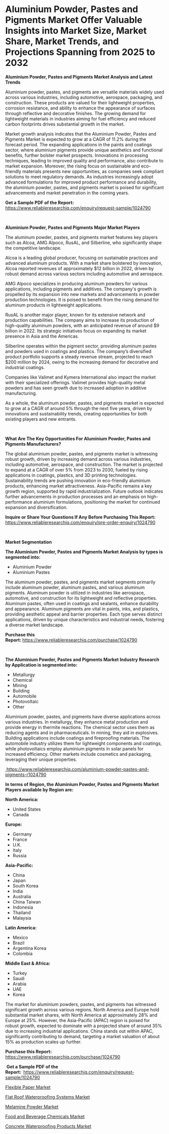 <p><h1>Aluminium Powder, Pastes and Pigments Market Offer Valuable Insights into Market Size, Market Share, Market Trends, and Projections Spanning from 2025 to 2032</h1></p><p><strong>Aluminium Powder, Pastes and Pigments Market Analysis and Latest Trends</strong></p>
<p><p>Aluminium powder, pastes, and pigments are versatile materials widely used across various industries, including automotive, aerospace, packaging, and construction. These products are valued for their lightweight properties, corrosion resistance, and ability to enhance the appearance of surfaces through reflective and decorative finishes. The growing demand for lightweight materials in industries aiming for fuel efficiency and reduced carbon footprints drives substantial growth in the market.</p><p>Market growth analysis indicates that the Aluminium Powder, Pastes and Pigments Market is expected to grow at a CAGR of 11.2% during the forecast period. The expanding applications in the paints and coatings sector, where aluminium pigments provide unique aesthetics and functional benefits, further bolster market prospects. Innovations in processing techniques, leading to improved quality and performance, also contribute to market expansion. Moreover, the rising focus on sustainable and eco-friendly materials presents new opportunities, as companies seek compliant solutions to meet regulatory demands. As industries increasingly adopt advanced formulations for improved product performance and durability, the aluminium powder, pastes, and pigments market is poised for significant advancements and market penetration in the coming years.</p></p>
<p><strong>Get a Sample PDF of the Report:&nbsp;</strong> <a href="https://www.reliableresearchiq.com/enquiry/request-sample/1024790?utm_campaign=1087&utm_medium=2&utm_source=Github&utm_content=ia&utm_term=31032025&utm_id=aluminium-powder-pastes-and-pigments">https://www.reliableresearchiq.com/enquiry/request-sample/1024790</a></p>
<p>&nbsp;</p>
<p><strong>Aluminium Powder, Pastes and Pigments Major Market Players</strong></p>
<p><p>The aluminum powder, pastes, and pigments market features key players such as Alcoa, AMG Alpoco, RusAL, and Silberline, who significantly shape the competitive landscape. </p><p>Alcoa is a leading global producer, focusing on sustainable practices and advanced aluminum products. With a market share bolstered by innovation, Alcoa reported revenues of approximately $12 billion in 2022, driven by robust demand across various sectors including automotive and aerospace.</p><p>AMG Alpoco specializes in producing aluminum powders for various applications, including pigments and additives. The company's growth is propelled by its expansion into new markets and advancements in powder production technologies. It is poised to benefit from the rising demand for aluminum products in lightweight applications.</p><p>RusAL is another major player, known for its extensive network and production capabilities. The company aims to increase its production of high-quality aluminum powders, with an anticipated revenue of around $9 billion in 2022. Its strategic initiatives focus on expanding its market presence in Asia and the Americas.</p><p>Silberline operates within the pigment sector, providing aluminum pastes and powders used in coatings and plastics. The company’s diversified product portfolio supports a steady revenue stream, projected to reach $200 million by 2024, owing to the increasing demand for decorative and industrial coatings.</p><p>Companies like Valimet and Kymera International also impact the market with their specialized offerings. Valimet provides high-quality metal powders and has seen growth due to increased adoption in additive manufacturing. </p><p>As a whole, the aluminum powder, pastes, and pigments market is expected to grow at a CAGR of around 5% through the next five years, driven by innovations and sustainability trends, creating opportunities for both existing players and new entrants.</p></p>
<p>&nbsp;</p>
<p><strong>What Are The Key Opportunities For Aluminium Powder, Pastes and Pigments Manufacturers?</strong></p>
<p><p>The global aluminium powder, pastes, and pigments market is witnessing robust growth, driven by increasing demand across various industries, including automotive, aerospace, and construction. The market is projected to expand at a CAGR of over 5% from 2023 to 2030, fueled by rising applications in coatings, plastics, and 3D printing technologies. Sustainability trends are pushing innovation in eco-friendly aluminium products, enhancing market attractiveness. Asia-Pacific remains a key growth region, supported by rapid industrialization. Future outlook indicates further advancements in production processes and an emphasis on high-performance aluminium formulations, positioning the market for continued expansion and diversification.</p></p>
<p><strong>Inquire or Share Your Questions If Any Before Purchasing This Report:</strong> <a href="https://www.reliableresearchiq.com/enquiry/pre-order-enquiry/1024790?utm_campaign=1087&utm_medium=2&utm_source=Github&utm_content=ia&utm_term=31032025&utm_id=aluminium-powder-pastes-and-pigments">https://www.reliableresearchiq.com/enquiry/pre-order-enquiry/1024790</a></p>
<p>&nbsp;</p>
<p><strong>Market Segmentation</strong></p>
<p><strong>The Aluminium Powder, Pastes and Pigments Market Analysis by types is segmented into:</strong></p>
<p><ul><li>Aluminium Powder</li><li>Aluminium Pastes</li></ul></p>
<p><p>The aluminum powder, pastes, and pigments market segments primarily include aluminum powder, aluminum pastes, and various aluminum pigments. Aluminum powder is utilized in industries like aerospace, automotive, and construction for its lightweight and reflective properties. Aluminum pastes, often used in coatings and sealants, enhance durability and appearance. Aluminum pigments are vital in paints, inks, and plastics, providing aesthetic appeal and barrier properties. Each type serves distinct applications, driven by unique characteristics and industrial needs, fostering a diverse market landscape.</p></p>
<p><strong>Purchase this Report:&nbsp;</strong><a href="https://www.reliableresearchiq.com/purchase/1024790?utm_campaign=1087&utm_medium=2&utm_source=Github&utm_content=ia&utm_term=31032025&utm_id=aluminium-powder-pastes-and-pigments">https://www.reliableresearchiq.com/purchase/1024790</a></p>
<p>&nbsp;</p>
<p><strong>The Aluminium Powder, Pastes and Pigments Market Industry Research by Application is segmented into:</strong></p>
<p><ul><li>Metallurgy</li><li>Chemical</li><li>Mining</li><li>Building</li><li>Automobile</li><li>Photovoltaic</li><li>Other</li></ul></p>
<p><p>Aluminium powder, pastes, and pigments have diverse applications across various industries. In metallurgy, they enhance metal production and provide energy in thermite reactions. The chemical sector uses them as reducing agents and in pharmaceuticals. In mining, they aid in explosives. Building applications include coatings and fireproofing materials. The automobile industry utilizes them for lightweight components and coatings, while photovoltaics employ aluminium pigments in solar panels for increased efficiency. Other markets include cosmetics and packaging, leveraging their unique properties.</p></p>
<p><a href="https://www.reliableresearchiq.com/aluminium-powder-pastes-and-pigments-r1024790?utm_campaign=1087&utm_medium=2&utm_source=Github&utm_content=ia&utm_term=31032025&utm_id=aluminium-powder-pastes-and-pigments">&nbsp;https://www.reliableresearchiq.com/aluminium-powder-pastes-and-pigments-r1024790</a></p>
<p><strong>In terms of Region, the Aluminium Powder, Pastes and Pigments Market Players available by Region are:</strong></p>
<p>
    <p> <strong> North America: </strong>
        <ul>
            <li>United States</li>
            <li>Canada</li>
        </ul>
        </p> 
    <p> <strong> Europe: </strong>
        <ul>
            <li>Germany</li>
            <li>France</li>
            <li>U.K.</li>
            <li>Italy</li>
            <li>Russia</li>
        </ul>
        </p> 
    <p> <strong> Asia-Pacific: </strong>
        <ul>
            <li>China</li>
            <li>Japan</li>
            <li>South Korea</li>
            <li>India</li>
            <li>Australia</li>
            <li>China Taiwan</li>
            <li>Indonesia</li>
            <li>Thailand</li>
            <li>Malaysia</li>
        </ul>
        </p> 
    <p> <strong> Latin America: </strong>
        <ul>
            <li>Mexico</li>
            <li>Brazil</li>
            <li>Argentina Korea</li>
            <li>Colombia</li>
        </ul>
        </p> 
    <p> <strong> Middle East & Africa: </strong>
        <ul>
            <li>Turkey</li>
            <li>Saudi</li>
            <li>Arabia</li>
            <li>UAE</li>
            <li>Korea</li>
        </ul>
    </p>
    </p>
<p><p>The market for aluminium powders, pastes, and pigments has witnessed significant growth across various regions. North America and Europe hold substantial market shares, with North America at approximately 28% and Europe at 25%. However, the Asia-Pacific (APAC) region is poised for robust growth, expected to dominate with a projected share of around 35% due to increasing industrial applications. China stands out within APAC, significantly contributing to demand, targeting a market valuation of about 15% as production scales up further.</p></p>
<p><strong>Purchase this Report: </strong><a href="https://www.reliableresearchiq.com/purchase/1024790?utm_campaign=1087&utm_medium=2&utm_source=Github&utm_content=ia&utm_term=31032025&utm_id=aluminium-powder-pastes-and-pigments">https://www.reliableresearchiq.com/purchase/1024790</a></p>
<p>&nbsp;<strong>Get a Sample PDF of the Report:&nbsp;&nbsp;</strong><a href="https://www.reliableresearchiq.com/enquiry/request-sample/1024790?utm_campaign=1087&utm_medium=2&utm_source=Github&utm_content=ia&utm_term=31032025&utm_id=aluminium-powder-pastes-and-pigments">https://www.reliableresearchiq.com/enquiry/request-sample/1024790</a></p>
<p><strong></strong></p>
<p><p><a href="https://github.com/marteyfito9/Market-Research-Report-List-1/blob/main/flexible-paper-market.md?utm_campaign=1087&utm_medium=2&utm_source=Github&utm_content=ia&utm_term=31032025&utm_id=aluminium-powder-pastes-and-pigments">Flexible Paper Market</a></p><p><a href="https://github.com/tornapruttuz/Market-Research-Report-List-1/blob/main/flat-roof-waterproofing-systems-market.md?utm_campaign=1087&utm_medium=2&utm_source=Github&utm_content=ia&utm_term=31032025&utm_id=aluminium-powder-pastes-and-pigments">Flat Roof Waterproofing Systems Market</a></p><p><a href="https://github.com/saguegrody74/Market-Research-Report-List-1/blob/main/melamine-powder-market.md?utm_campaign=1087&utm_medium=2&utm_source=Github&utm_content=ia&utm_term=31032025&utm_id=aluminium-powder-pastes-and-pigments">Melamine Powder Market</a></p><p><a href="https://github.com/yuukoleuda/Market-Research-Report-List-1/blob/main/food-and-beverage-chemicals-market.md?utm_campaign=1087&utm_medium=2&utm_source=Github&utm_content=ia&utm_term=31032025&utm_id=aluminium-powder-pastes-and-pigments">Food and Beverage Chemicals Market</a></p><p><a href="https://github.com/denighoylen1/Market-Research-Report-List-1/blob/main/concrete-waterproofing-products-market.md?utm_campaign=1087&utm_medium=2&utm_source=Github&utm_content=ia&utm_term=31032025&utm_id=aluminium-powder-pastes-and-pigments">Concrete Waterproofing Products Market</a></p></p>